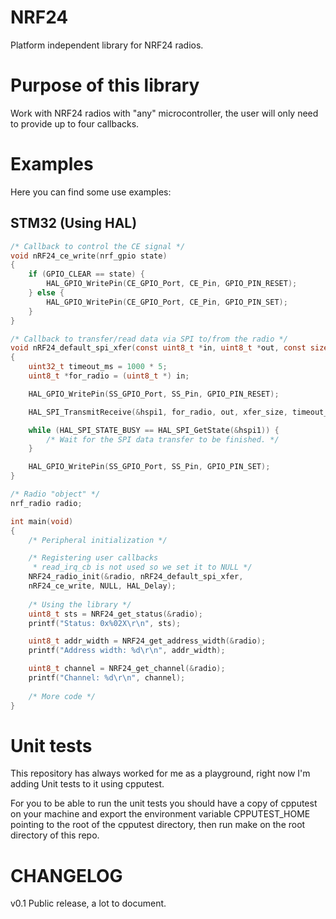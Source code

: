 # NRF24

Platform independent library for NRF24 radios.

# Purpose of this library

Work with NRF24 radios with "any" microcontroller, the user will only need to provide up to four callbacks.

# Examples

Here you can find some use examples:

## STM32 (Using HAL)

```c
/* Callback to control the CE signal */
void nRF24_ce_write(nrf_gpio state)
{
    if (GPIO_CLEAR == state) {
    	HAL_GPIO_WritePin(CE_GPIO_Port, CE_Pin, GPIO_PIN_RESET);
    } else {
    	HAL_GPIO_WritePin(CE_GPIO_Port, CE_Pin, GPIO_PIN_SET);
    }
}

/* Callback to transfer/read data via SPI to/from the radio */
void nRF24_default_spi_xfer(const uint8_t *in, uint8_t *out, const size_t xfer_size)
{
    uint32_t timeout_ms = 1000 * 5;
    uint8_t *for_radio = (uint8_t *) in;

    HAL_GPIO_WritePin(SS_GPIO_Port, SS_Pin, GPIO_PIN_RESET);

    HAL_SPI_TransmitReceive(&hspi1, for_radio, out, xfer_size, timeout_ms);

    while (HAL_SPI_STATE_BUSY == HAL_SPI_GetState(&hspi1)) {
    	/* Wait for the SPI data transfer to be finished. */
    }

    HAL_GPIO_WritePin(SS_GPIO_Port, SS_Pin, GPIO_PIN_SET);
}

/* Radio "object" */
nrf_radio radio;

int main(void)
{
    /* Peripheral initialization */

    /* Registering user callbacks
     * read_irq_cb is not used so we set it to NULL */
    NRF24_radio_init(&radio, nRF24_default_spi_xfer,
	nRF24_ce_write, NULL, HAL_Delay);
    
    /* Using the library */
    uint8_t sts = NRF24_get_status(&radio);
    printf("Status: 0x%02X\r\n", sts);

    uint8_t addr_width = NRF24_get_address_width(&radio);
    printf("Address width: %d\r\n", addr_width);

    uint8_t channel = NRF24_get_channel(&radio);
    printf("Channel: %d\r\n", channel);
    
    /* More code */
}
```

# Unit tests

This repository has always worked for me as a playground, right now I'm adding
Unit tests to it using cpputest.

For you to be able to run the unit tests you should have a copy of cpputest on
your machine and export the environment variable CPPUTEST_HOME pointing to the
root of the cpputest directory, then run make on the root directory of this repo.

# CHANGELOG

v0.1 Public release, a lot to document.
